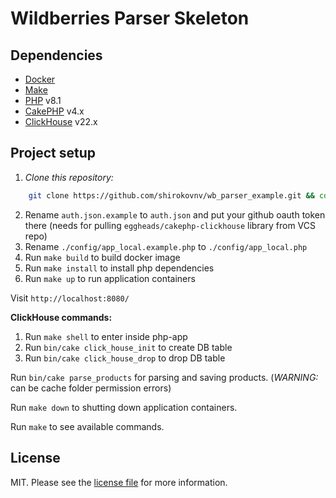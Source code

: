 # Wildberries Parser Skeleton

## Dependencies

- [Docker][link-docker]
- [Make][link-make]
- [PHP][link-php] v8.1
- [CakePHP][link-cake-php] v4.x
- [ClickHouse][link-clickhouse] v22.x

## Project setup

1. _Clone this repository:_

```bash
    git clone https://github.com/shirokovnv/wb_parser_example.git && cd wb_parser_example
```

2. Rename `auth.json.example` to `auth.json` and put your github oauth token there (needs for pulling `eggheads/cakephp-clickhouse` library from VCS repo)
3. Rename `./config/app_local.example.php` to `./config/app_local.php`
4. Run `make build` to build docker image
5. Run `make install` to install php dependencies
6. Run `make up` to run application containers

Visit `http://localhost:8080/`

**ClickHouse commands:**

1. Run `make shell` to enter inside php-app
2. Run `bin/cake click_house_init` to create DB table
3. Run `bin/cake click_house_drop` to drop DB table

Run `bin/cake parse_products` for parsing and saving products. (_WARNING:_ can be cache folder permission errors)

Run `make down` to shutting down application containers.

Run `make` to see available commands.

## License

MIT. Please see the [license file](LICENSE.md) for more information.

[link-php]: https://www.php.net/
[link-docker]: https://www.docker.com/
[link-make]: https://www.gnu.org/software/make/manual/make.html
[link-cake-php]: https://cakephp.org/
[link-clickhouse]: https://clickhouse.com/
